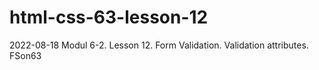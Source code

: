 # html-css-63-lesson-12
2022-08-18 Modul 6-2. Lesson 12. Form Validation. Validation attributes. FSon63

